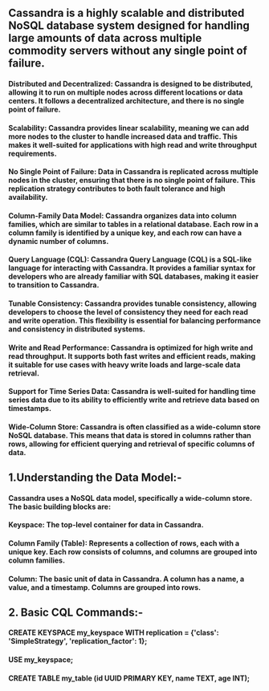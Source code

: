 ## Cassandra is a highly scalable and distributed NoSQL database system designed for handling large amounts of data across multiple commodity servers without any single point of failure.

#### Distributed and Decentralized: Cassandra is designed to be distributed, allowing it to run on multiple nodes across different locations or data centers. It follows a decentralized architecture, and there is no single point of failure.

#### Scalability: Cassandra provides linear scalability, meaning we can add more nodes to the cluster to handle increased data and traffic. This makes it well-suited for applications with high read and write throughput requirements.

#### No Single Point of Failure: Data in Cassandra is replicated across multiple nodes in the cluster, ensuring that there is no single point of failure. This replication strategy contributes to both fault tolerance and high availability.

#### Column-Family Data Model: Cassandra organizes data into column families, which are similar to tables in a relational database. Each row in a column family is identified by a unique key, and each row can have a dynamic number of columns.

#### Query Language (CQL): Cassandra Query Language (CQL) is a SQL-like language for interacting with Cassandra. It provides a familiar syntax for developers who are already familiar with SQL databases, making it easier to transition to Cassandra.

#### Tunable Consistency: Cassandra provides tunable consistency, allowing developers to choose the level of consistency they need for each read and write operation. This flexibility is essential for balancing performance and consistency in distributed systems.

#### Write and Read Performance: Cassandra is optimized for high write and read throughput. It supports both fast writes and efficient reads, making it suitable for use cases with heavy write loads and large-scale data retrieval.

#### Support for Time Series Data: Cassandra is well-suited for handling time series data due to its ability to efficiently write and retrieve data based on timestamps.

#### Wide-Column Store: Cassandra is often classified as a wide-column store NoSQL database. This means that data is stored in columns rather than rows, allowing for efficient querying and retrieval of specific columns of data.

## 1.Understanding the Data Model:-
#### Cassandra uses a NoSQL data model, specifically a wide-column store. The basic building blocks are:
#### Keyspace: The top-level container for data in Cassandra.
#### Column Family (Table): Represents a collection of rows, each with a unique key. Each row consists of columns, and columns are grouped into column families.
#### Column: The basic unit of data in Cassandra. A column has a name, a value, and a timestamp. Columns are grouped into rows.

## 2. Basic CQL Commands:-
#### CREATE KEYSPACE my_keyspace WITH replication = {'class': 'SimpleStrategy', 'replication_factor': 1};
#### USE my_keyspace;
#### CREATE TABLE my_table (id UUID PRIMARY KEY, name TEXT, age INT);

